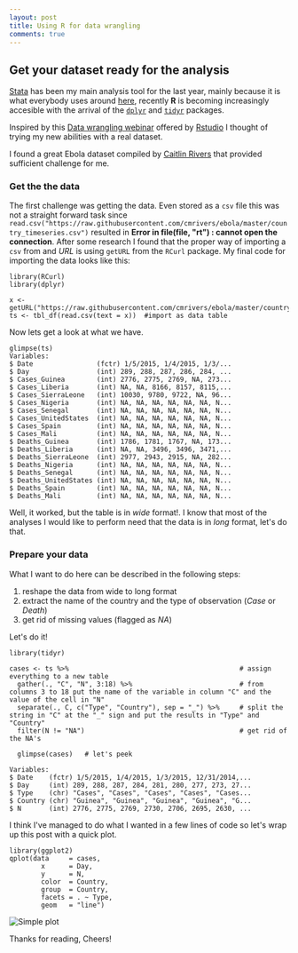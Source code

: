 ```yaml
---
layout: post
title: Using R for data wrangling
comments: true
---
```

## Get your dataset ready for the analysis

[Stata](www.stata.com) has been my main analysis tool for the last year, mainly because it is what everybody uses around [here](http://healthmgt.upei.ca/), recently **R** is becoming increasingly accesible with the arrival of the [`dplyr`](http://cran.rstudio.com/web/packages/dplyr/vignettes/introduction.html) and [`tidyr`](http://cran.r-project.org/web/packages/tidyr/vignettes/tidy-data.html) packages.

Inspired by this [Data wrangling webinar](https://github.com/rstudio/webinars/blob/master/2015-01/wrangling-webinar.pdf) offered by [Rstudio](www.rstudio.com) I thought of trying my new abilities with a real dataset.

I found a great Ebola dataset compiled by [Caitlin Rivers](https://github.com/cmrivers/ebola) that provided sufficient challenge for me.

### Get the the data

The first challenge was getting the data. Even stored as a `csv` file this was not a straight forward task since `read.csv("https://raw.githubusercontent.com/cmrivers/ebola/master/country_timeseries.csv")`  resulted in **Error in file(file, "rt") : cannot open the connection**. After some research I found that the proper way of importing a `csv` from and *URL* is using `getURL` from the `RCurl` package. My final code for importing the data looks like this:


	library(RCurl)  
	library(dplyr)  

	x <- getURL("https://raw.githubusercontent.com/cmrivers/ebola/master/country_timeseries.csv")    
	ts <- tbl_df(read.csv(text = x))  #import as data table  


Now lets get a look at what we have.
	

	glimpse(ts)  
	Variables:  
	$ Date                (fctr) 1/5/2015, 1/4/2015, 1/3/...  
	$ Day                 (int) 289, 288, 287, 286, 284, ...  
	$ Cases_Guinea        (int) 2776, 2775, 2769, NA, 273...  
	$ Cases_Liberia       (int) NA, NA, 8166, 8157, 8115,...  
	$ Cases_SierraLeone   (int) 10030, 9780, 9722, NA, 96...  
	$ Cases_Nigeria       (int) NA, NA, NA, NA, NA, NA, N...  
	$ Cases_Senegal       (int) NA, NA, NA, NA, NA, NA, N...  
	$ Cases_UnitedStates  (int) NA, NA, NA, NA, NA, NA, N...  
	$ Cases_Spain         (int) NA, NA, NA, NA, NA, NA, N...  
	$ Cases_Mali          (int) NA, NA, NA, NA, NA, NA, N...  
	$ Deaths_Guinea       (int) 1786, 1781, 1767, NA, 173...  
	$ Deaths_Liberia      (int) NA, NA, 3496, 3496, 3471,...  
	$ Deaths_SierraLeone  (int) 2977, 2943, 2915, NA, 282...  
	$ Deaths_Nigeria      (int) NA, NA, NA, NA, NA, NA, N...  
	$ Deaths_Senegal      (int) NA, NA, NA, NA, NA, NA, N...  
	$ Deaths_UnitedStates (int) NA, NA, NA, NA, NA, NA, N...  
	$ Deaths_Spain        (int) NA, NA, NA, NA, NA, NA, N...  
	$ Deaths_Mali         (int) NA, NA, NA, NA, NA, NA, N...  


Well, it worked, but the table is in *wide* format!. I know that most of the analyses I would like to perform need that the data is in *long* format, let's do that.

### Prepare your data

What I want to do here can be described in the following steps:  
	
1. reshape the data from wide to long format
2. extract the name of the country and the type of observation (*Case* or *Death*)
3. get rid of missing values (flagged as *NA*)

Let's do it!

 
	library(tidyr)

	cases <- ts %>%                                           # assign everything to a new table                       
	  gather(., "C", "N", 3:18) %>%                           # from columns 3 to 18 put the name of the variable in column "C" and the value of the cell in "N"  
	  separate(., C, c("Type", "Country"), sep = "_") %>%     # split the string in "C" at the "_" sign and put the results in "Type" and "Country"    
	  filter(N != "NA")                                       # get rid of the NA's  
	  
	  glimpse(cases)   # let's peek  

	Variables:    
	$ Date    (fctr) 1/5/2015, 1/4/2015, 1/3/2015, 12/31/2014,...  
	$ Day     (int) 289, 288, 287, 284, 281, 280, 277, 273, 27...  
	$ Type    (chr) "Cases", "Cases", "Cases", "Cases", "Cases...  
	$ Country (chr) "Guinea", "Guinea", "Guinea", "Guinea", "G...  
	$ N       (int) 2776, 2775, 2769, 2730, 2706, 2695, 2630, ...  

I think I've managed to do what I wanted in a few lines of code so let's wrap up this post with a quick plot.

  
	library(ggplot2)  
	qplot(data     = cases,  
	        x      = Day,  
	        y      = N,  
	        color  = Country,  
	        group  = Country,  
	        facets = . ~ Type,  
	        geom   = "line")  


![Simple plot](https://dl.dropboxusercontent.com/u/128600/Screenshot%202015-01-23%2014.45.15.png)


Thanks for reading, Cheers!

